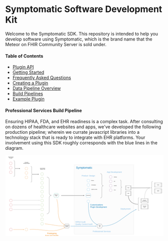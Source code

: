 # Symptomatic Software Development Kit  

Welcome to the Symptomatic SDK.  This repository is intended to help you develop software using Symptomatic, which is the brand name that the Meteor on FHIR Community Server is sold under.  

#### Table of Contents  
- [Plugin API](https://github.com/symptomatic/software-development-kit/blob/master/documentation/plugin.api.md)  
- [Getting Started](https://github.com/symptomatic/software-development-kit/blob/master/documentation/getting.started.md)  
- [Frequently Asked Questions](https://github.com/symptomatic/software-development-kit/blob/master/documentation/faq.md)  
- [Creating a Plugin](https://github.com/symptomatic/software-development-kit/blob/master/documentation/creating.a.new.plugin.md)  
- [Data Pipeline Overview](https://github.com/symptomatic/software-development-kit/blob/master/documentation/architecture.overview.md)  
- [Build Pipelines](https://github.com/symptomatic/software-development-kit/blob/master/documentation/build.pipelines.md)  
- [Example Plugin](https://github.com/symptomatic/example-plugin)  

#### Professional Services Build Pipeline  

Ensuring HIPAA, FDA, and EHR readiness is a complex task.  After consulting on dozens of healthcare websites and apps, we've developed the following production pipeline; wherein we currate javascript libraries into a technology stack that is ready to integrate with EHR platforms.   Your involvement using this SDK roughly corresponds with the blue lines in the diagram.

![Client Engagement Build Pipeline](https://raw.githubusercontent.com/symptomatic/software-development-kit/master/images/ProfessionalServicesBuildPipeline.png)  
